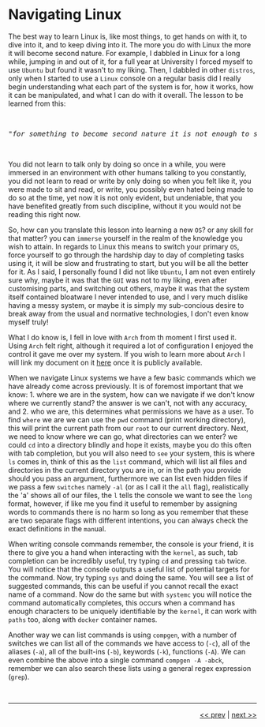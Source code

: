 # Navigating Linux

The best way to learn Linux is, like most things, to get hands on with it, to dive into it, and to keep diving into it. The more you do with Linux the more it will become second nature. For example, I dabbled in Linux for a long while, jumping in and out of it, for a full year at University I forced myself to use `Ubuntu` but found it wasn't to my liking. Then, I dabbled in other `distros`, only when I started to use a `Linux` console on a regular basis did I really begin understanding what each part of the system is for, how it works, how it can be manipulated, and what I can do with it overall. The lesson to be learned from this:

<br />

<pre>
<em>"for something to become second nature it is not enough to simply use it regularly, you must immerse yourself in it entirely, even if only for a short while."</em>
</pre>

<br />

You did not learn to talk only by doing so once in a while, you were immersed in an environment with other humans talking to you constantly, you did not learn to read or write by only doing so when you felt like it, you were made to sit and read, or write, you possibly even hated being made to do so at the time, yet now it is not only evident, but undeniable, that you have benefited greatly from such discipline, without it you would not be reading this right now.

So, how can you translate this lesson into learning a new `OS`? or any skill for that matter? you can `immerse` yourself in the realm of the knowledge you wish to attain. In regards to Linux this means to switch your primary `OS`, force yourself to go through the hardship day to day of completing tasks using it, it will be slow and frustrating to start, but you will be all the better for it. As I said, I personally found I did not like `Ubuntu`, I am not even entirely sure why, maybe it was that the `GUI` was not to my liking, even after customising parts, and switching out others, maybe it was that the system itself contained bloatware I never intended to use, and  I very much dislike having a messy system, or maybe it is simply my sub-concious desire to break away from the usual and normative technologies, I don't even know myself truly!

What I do know is, I fell in love with `Arch` from th moment I first used it. Using `Arch` felt right, although it required a lot of configuration I enjoyed the control it gave me over my system. If you wish to learn more about `Arch` I will link my document on it [here](TODO) once it is publicly available.

When we navigate Linux systems we have a few basic commands which we have already come across previously. It is of foremost important that we know: 1. where we are in the system, how can we navigate if we don't know where we currently stand? the answer is we can't, not with any accuracy, and 2. who we are, this determines what permissions we have as a user. To find `where` we are we can use the `pwd` command (print working directory), this will print the current path from our `root` to our current directory. Next, we need to know where we can go, what directories can we enter? we could `cd` into a directory blindly and hope it exists, maybe you do this often with tab completion, but you will also need to `see` your system, this is where `ls` comes in, think of this as the `list` command, which will list all files and directories in the current directory you are in, or in the path you provide should you pass an argument, furthermore we can list even hidden files if we pass a few `switches` namely `-al` (or as I call it the `all` flag), realistically the 'a' shows all of our files, the `l` tells the console we want to see the `long` format, however, if like me you find it useful to remember by assigning words to commands there is no harm so long as you remember that these are two separate flags with different intentions, you can always check the exact definitions in the `man`ual.

When writing console commands remember, the console is your friend, it is there to give you a hand when interacting with the `kernel`, as such, tab completion can be incredibly useful, try typing `cd` and pressing `tab` twice. You will notice that the console outputs a useful list of potential targets for the command. Now, try typing `sys` and doing the same. You will see a list of suggested commands, this can be useful if you cannot recall the exact name of a command. Now do the same but with `systemc` you will notice the command automatically completes, this occurs when a command has enough characters to be uniquely identifiable by the `kernel`, it can work with `paths` too, along with `docker` container names.

Another way we can list commands is using `compgen`, with a number of switches we can list all of the commands we have access to (`-c`), all of the aliases (`-a`), all of the built-ins (`-b`), keywords (`-k`), functions (`-A`). We can even combine the above into a single command `compgen -A -abck`, remember we can also search these lists using a general regex expression (`grep`).

<br />


___

<div align="right">

[<< prev](./13_masking.md.md) | [next >>]()
</div>